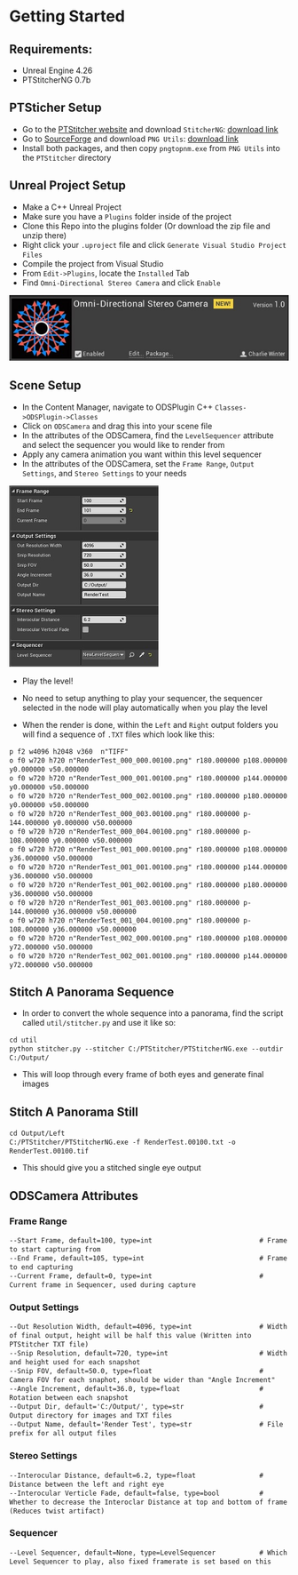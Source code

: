 
# Getting Started

## Requirements:
- Unreal Engine 4.26
- PTStitcherNG 0.7b

## PTSticher Setup

- Go to the [PTStitcher website](https://webuser.hs-furtwangen.de/~dersch/PTStitcherNG/PTStitcherNG.html) and download `StitcherNG`: [download link](https://webuser.hs-furtwangen.de/~dersch/PTStitcherNG/PTStitcherNG0.7b.zip) 
- Go to [SourceForge](http://gnuwin32.sourceforge.net/packages/pngutils.htm) and download `PNG Utils`: [download link](http://gnuwin32.sourceforge.net/downlinks/pngutils.php)
- Install both packages, and then copy `pngtopnm.exe` from `PNG Utils` into the `PTStitcher` directory

## Unreal Project Setup

- Make a C++ Unreal Project 
- Make sure you have a `Plugins` folder inside of the project
- Clone this Repo into the plugins folder (Or download the zip file and unzip there)
- Right click your `.uproject` file and click `Generate Visual Studio Project Files`
- Compile the project from Visual Studio
- From `Edit->Plugins`, locate the `Installed` Tab
- Find  `Omni-Directional Stereo Camera` and click `Enable`

![](Images/plugin_a.jpg)
## Scene Setup

- In the Content Manager, navigate to ODSPlugin C++ `Classes->ODSPlugin->Classes`
- Click on `ODSCamera` and drag this into your scene file
- In the attributes of the ODSCamera, find the `LevelSequencer` attribute and select the sequencer you would like to render from
- Apply any camera animation you want within this level sequencer
- In the attributes of the ODSCamera, set the `Frame Range`, `Output Settings`, and `Stereo Settings` to your needs

![](Images/attributes_a.jpg)

- Play the level!
- No need to setup anything to play your sequencer, the sequencer selected in the node will play automatically when you play the level

- When the render is done, within the `Left` and `Right` output folders you will find a sequence of `.TXT` files which look like this:
```
p f2 w4096 h2048 v360  n"TIFF"
o f0 w720 h720 n"RenderTest_000_000.00100.png" r180.000000 p108.000000 y0.000000 v50.000000
o f0 w720 h720 n"RenderTest_000_001.00100.png" r180.000000 p144.000000 y0.000000 v50.000000
o f0 w720 h720 n"RenderTest_000_002.00100.png" r180.000000 p180.000000 y0.000000 v50.000000
o f0 w720 h720 n"RenderTest_000_003.00100.png" r180.000000 p-144.000000 y0.000000 v50.000000
o f0 w720 h720 n"RenderTest_000_004.00100.png" r180.000000 p-108.000000 y0.000000 v50.000000
o f0 w720 h720 n"RenderTest_001_000.00100.png" r180.000000 p108.000000 y36.000000 v50.000000
o f0 w720 h720 n"RenderTest_001_001.00100.png" r180.000000 p144.000000 y36.000000 v50.000000
o f0 w720 h720 n"RenderTest_001_002.00100.png" r180.000000 p180.000000 y36.000000 v50.000000
o f0 w720 h720 n"RenderTest_001_003.00100.png" r180.000000 p-144.000000 y36.000000 v50.000000
o f0 w720 h720 n"RenderTest_001_004.00100.png" r180.000000 p-108.000000 y36.000000 v50.000000
o f0 w720 h720 n"RenderTest_002_000.00100.png" r180.000000 p108.000000 y72.000000 v50.000000
o f0 w720 h720 n"RenderTest_002_001.00100.png" r180.000000 p144.000000 y72.000000 v50.000000
```

## Stitch A Panorama Sequence

- In order to convert the whole sequence into a panorama, find the script called `util/stitcher.py` and use it like so:
```
cd util
python stitcher.py --stitcher C:/PTStitcher/PTStitcherNG.exe --outdir C:/Output/
```
- This will loop through every frame of both eyes and generate final images

## Stitch A Panorama Still
```
cd Output/Left
C:/PTStitcher/PTStitcherNG.exe -f RenderTest.00100.txt -o RenderTest.00100.tif
```
- This should give you a stitched single eye output

## ODSCamera Attributes

### Frame Range
```
--Start Frame, default=100, type=int                           # Frame to start capturing from
--End Frame, default=105, type=int                             # Frame to end capturing
--Current Frame, default=0, type=int                           # Current frame in Sequencer, used during capture
```
### Output Settings
```
--Out Resolution Width, default=4096, type=int                 # Width of final output, height will be half this value (Written into PTStitcher TXT file)
--Snip Resolution, default=720, type=int                       # Width and height used for each snapshot
--Snip FOV, default=50.0, type=float                           # Camera FOV for each snaphot, should be wider than "Angle Increment"
--Angle Increment, default=36.0, type=float                    # Rotation between each snapshot
--Output Dir, default='C:/Output/', type=str                   # Output directory for images and TXT files
--Output Name, default='Render Test', type=str                 # File prefix for all output files
```
### Stereo Settings
```
--Interocular Distance, default=6.2, type=float                # Distance between the left and right eye
--Interocular Verticle Fade, default=false, type=bool          # Whether to decrease the Interoclar Distance at top and bottom of frame (Reduces twist artifact)
```
### Sequencer
```
--Level Sequencer, default=None, type=LevelSequencer           # Which Level Sequencer to play, also fixed framerate is set based on this
```
